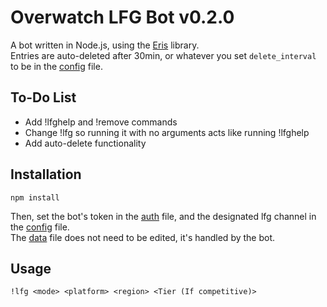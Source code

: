 # Overwatch LFG Bot v0.2.0

A bot written in Node.js, using the [Eris](https://github.com/abalabahaha/eris) library.  
Entries are auto-deleted after 30min, or whatever you set `delete_interval` to be in the [config](./src/config.json) file.

## To-Do List
- Add !lfghelp and !remove commands
- Change !lfg so running it with no arguments acts like running !lfghelp
- Add auto-delete functionality

## Installation

`npm install`

Then, set the bot's token in the [auth](./src/secret.json) file, and the designated lfg channel in the [config](./src/config.json) file.  
The [data](./src/data.json) file does not need to be edited, it's handled by the bot.

## Usage

`!lfg <mode> <platform> <region> <Tier (If competitive)>`